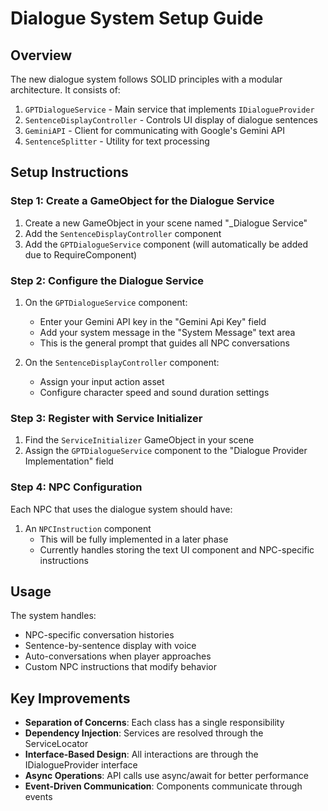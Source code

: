 # Dialogue System Setup Guide

## Overview

The new dialogue system follows SOLID principles with a modular architecture. It consists of:

1. `GPTDialogueService` - Main service that implements `IDialogueProvider`
2. `SentenceDisplayController` - Controls UI display of dialogue sentences
3. `GeminiAPI` - Client for communicating with Google's Gemini API
4. `SentenceSplitter` - Utility for text processing

## Setup Instructions

### Step 1: Create a GameObject for the Dialogue Service

1. Create a new GameObject in your scene named "\_Dialogue Service"
2. Add the `SentenceDisplayController` component
3. Add the `GPTDialogueService` component (will automatically be added due to RequireComponent)

### Step 2: Configure the Dialogue Service

1. On the `GPTDialogueService` component:

   - Enter your Gemini API key in the "Gemini Api Key" field
   - Add your system message in the "System Message" text area
   - This is the general prompt that guides all NPC conversations

2. On the `SentenceDisplayController` component:
   - Assign your input action asset
   - Configure character speed and sound duration settings

### Step 3: Register with Service Initializer

1. Find the `ServiceInitializer` GameObject in your scene
2. Assign the `GPTDialogueService` component to the "Dialogue Provider Implementation" field

### Step 4: NPC Configuration

Each NPC that uses the dialogue system should have:

1. An `NPCInstruction` component
   - This will be fully implemented in a later phase
   - Currently handles storing the text UI component and NPC-specific instructions

## Usage

The system handles:

- NPC-specific conversation histories
- Sentence-by-sentence display with voice
- Auto-conversations when player approaches
- Custom NPC instructions that modify behavior

## Key Improvements

- **Separation of Concerns**: Each class has a single responsibility
- **Dependency Injection**: Services are resolved through the ServiceLocator
- **Interface-Based Design**: All interactions are through the IDialogueProvider interface
- **Async Operations**: API calls use async/await for better performance
- **Event-Driven Communication**: Components communicate through events
